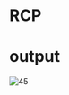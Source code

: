 # RCP
# output
![45](https://github.com/Gazan-David/RCP/assets/147970493/54c3bbff-e5b8-4612-9466-54abde858cc2)

